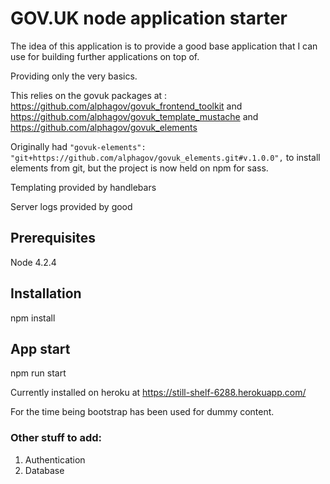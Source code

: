# GOV.UK node application starter

The idea of this application is to provide a good base application that I can use for building further applications on top of.

Providing only the very basics.

This relies on the govuk packages at : https://github.com/alphagov/govuk_frontend_toolkit and https://github.com/alphagov/govuk_template_mustache and https://github.com/alphagov/govuk_elements


Originally had `"govuk-elements": "git+https://github.com/alphagov/govuk_elements.git#v.1.0.0",` to install elements from git, but the project is now held on npm for sass.



Templating provided by handlebars

Server logs provided by good

## Prerequisites
Node 4.2.4

## Installation

npm install

## App start

npm run start

Currently installed on heroku at https://still-shelf-6288.herokuapp.com/

For the time being bootstrap has been used for dummy content.

### Other stuff to add:
1. Authentication
2. Database
